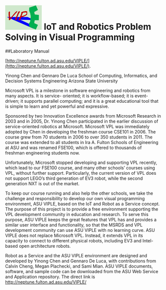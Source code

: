 
# ![1](fig/kai1.png) IoT and Robotics Problem Solving in Visual Programming 



##Laboratory Manual




[http://neptune.fulton.ad.asu.edu/VIPLE/](http://neptune.fulton.ad.asu.edu/VIPLE/).





Yinong Chen and Gennaro De Luca
School of Computing, Informatics, and Decision Systems Engineering Arizona State University







Microsoft VPL is a milestone in software engineering and robotics from many aspects. It is service- oriented; it is workflow-based; it is event-driven; it supports parallel computing; and it is a great educational tool that is simple to learn and yet powerful and expressive.

Sponsored by two Innovation Excellence awards from Microsoft Research in 2003 and in 2005, Dr. Yinong Chen participated in the earlier discussion of service-oriented robotics at Microsoft. Microsoft VPL was immediately adopted by Chen in developing the freshman course CSE101 in 2006. The course grew from 70 students in 2006 to over 350 students in 2011. The course was extended to all students in Ira A. Fulton Schools of Engineering at ASU and was renamed FSE100, which is offered to thousands of freshman engineering students now.

Unfortunately, Microsoft stopped developing and supporting VPL recently, which lead to our FSE100 course, and many other schools’ courses using VPL, without further support. Particularly, the current version of VPL does not support LEGO’s third generation of EV3 robot, while the second generation NXT is out of the market.

To keep our course running and also help the other schools, we take the challenge and responsibility to develop our own visual programming environment, ASU VIPLE, based on the IoT and Robot as a Service concept. The purpose of this project is to provide a free environment supporting the VPL development community in education and research. To serve this purpose, ASU VIPLE keeps the great features that VPL has and provides a similar user interface and functionality, so that the MSRDS and VPL development community can use ASU VIPLE with no learning curve. ASU VIPLE does not replace Microsoft VPL. Instead, it extends VPL in its capacity to connect to different physical robots, including EV3 and Intel- based open architecture robots.

Robot as a Service and the ASU VIPLE environment are designed and developed by Yinong Chen and Gennaro De Luca, with contributions from Calvin Cheng, Megan Plachecki, and Sami Mian. ASU VIPLE documents, software, and sample code can be downloaded from the ASU Web Service and Application repository. The direct link is http://neptune.fulton.ad.asu.edu/VIPLE/



